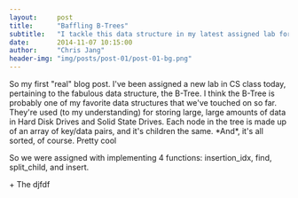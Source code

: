 ```yaml
---
layout:     post
title:      "Baffling B-Trees"
subtitle:   "I tackle this data structure in my latest assigned lab for class"
date:       2014-11-07 10:15:00
author:     "Chris Jang"
header-img: "img/posts/post-01/post-01-bg.png"
---
```


<p> So my first "real" blog post. I've been assigned a new lab in CS class today, pertaining to the fabulous data structure, the B-Tree. I think the B-Tree is probably one of my favorite data structures that we've touched on so far. They're used (to my understanding) for storing large, large amounts of data in Hard Disk Drives and Solid State Drives. Each node in the tree is made up of an array of key/data pairs, and it's children the same. *And*, it's all sorted, of course. Pretty cool </p>

<p> So we were assigned with implementing 4 functions: insertion_idx, find, split_child, and insert. </p>
+ The djfdf
